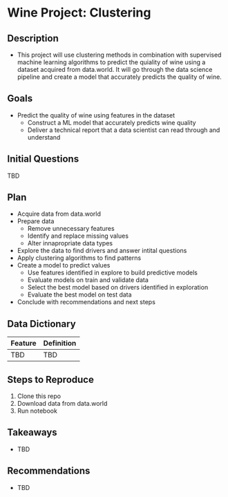 # Wine Project: Clustering

## Description
- This project will use clustering methods in combination with supervised machine learning algorithms to predict the quiality of wine using a dataset acquired from data.world. It will go through the data science pipeline and create a model that accurately predicts the quality of wine.

## Goals
- Predict the quality of wine using features in the dataset
  - Construct a ML model that accurately predicts wine quality
  - Deliver a technical report that a data scientist can read through and understand 

## Initial Questions
TBD

## Plan
- Acquire data from data.world
- Prepare data
  - Remove unnecessary features
  - Identify and replace missing values
  - Alter innapropriate data types
- Explore the data to find drivers and answer intital questions
- Apply clustering algorithms to find patterns
- Create a model to predict values
  - Use features identified in explore to build predictive models
  - Evaluate models on train and validate data
  - Select the best model based on drivers identified in exploration
  - Evaluate the best model on test data
- Conclude with recommendations and next steps

## Data Dictionary
| Feature | Definition | 
|:--------|:-----------|
| TBD|TBD|


## Steps to Reproduce
1. Clone this repo
2. Download data from data.world
4. Run notebook

## Takeaways
- TBD

## Recommendations
- TBD